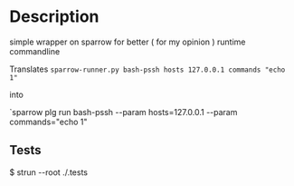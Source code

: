 # Description
simple wrapper on sparrow for better ( for my opinion ) runtime commandline

Translates
`sparrow-runner.py bash-pssh hosts 127.0.0.1 commands "echo 1"`

into

`sparrow plg run bash-pssh --param hosts=127.0.0.1 --param commands="echo 1"

## Tests
$ strun --root ./.tests
